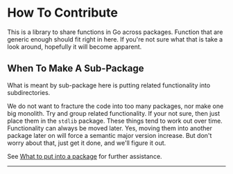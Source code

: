 # How To Contribute

This is a library to share functions in Go across packages. Function that
are generic enough should fit right in here. If you're not sure what that is
take a look around, hopefully it will become apparent.

## When To Make A Sub-Package

What is meant by sub-package here is putting related functionality into
subdirectories.

We do not want to fracture the code into too many packages, nor make one big
monolith. Try and group related functionality. If your not sure, then just
place them in the `stdlib` package. These things tend to work out over time.
Functionality can always be moved later. Yes, moving them into another package
later on will force a semantic major version increase. But don't worry
about that, just get it done, and we'll figure it out.

See [What to put into a package] for further assistance.

---

[What to put into a package]: https://go.dev/blog/organizing-go-code#what-to-put-into-a-package